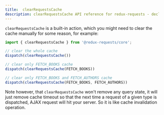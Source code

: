 ```yaml
---
title:  clearRequestsCache
description: clearRequestsCache API reference for redux-requests - declarative AJAX requests and automatic network state management for Redux
---
```


`clearRequestsCache` is a built-in action, which you might need to clear the cache manually for some reason,
for example:
```js
import { clearRequestsCache } from '@redux-requests/core';

// clear the whole cache
dispatch(clearRequestsCache())

// clear only FETCH_BOOKS cache
dispatch(clearRequestsCache(FETCH_BOOKS))

// clear only FETCH_BOOKS and FETCH_AUTHORS cache
dispatch(clearRequestsCache(FETCH_BOOKS, FETCH_AUTHORS))
```

Note however, that `clearRequestsCache` won't remove any query state, it will just remove cache timeout so that
the next time a request of a given type is dispatched, AJAX request will hit your server.
So it is like cache invalidation operation.

